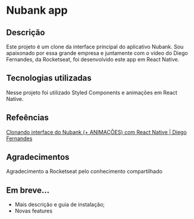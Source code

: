 # Nubank app

## Descrição

Este projeto é um clone da interface principal do aplicativo Nubank. Sou apaixonado por essa grande empresa e juntamente com o vídeo do Diego Fernandes, da Rocketseat, foi desenvolvido este app em React Native.

## Tecnologias utilizadas

Nesse projeto foi utilizado Styled Components e animações em React Native.

## Refeências

[Clonando interface do Nubank (+ ANIMAÇÕES) com React Native | Diego Fernandes](https://www.youtube.com/watch?v=DDm0M_rZLJo)

## Agradecimentos

Agradecimento a Rocketseat pelo conhecimento compartilhado

## Em breve...

- Mais descrição e guia de instalação;
- Novas features

